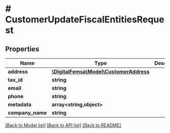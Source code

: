 # # CustomerUpdateFiscalEntitiesRequest

## Properties

Name | Type | Description | Notes
------------ | ------------- | ------------- | -------------
**address** | [**\DigitalFemsa\Model\CustomerAddress**](CustomerAddress.md) |  | [optional]
**tax_id** | **string** |  | [optional]
**email** | **string** |  | [optional]
**phone** | **string** |  | [optional]
**metadata** | **array<string,object>** |  | [optional]
**company_name** | **string** |  | [optional]

[[Back to Model list]](../../README.md#models) [[Back to API list]](../../README.md#endpoints) [[Back to README]](../../README.md)
